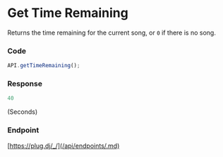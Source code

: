# Get Time Remaining

Returns the time remaining for the current song, or `0` if there is no song.

### Code

```js
API.getTimeRemaining();
```

### Response

```js
40
```
(Seconds)

### Endpoint

[https://plug.dj/_/](/api/endpoints/.md)